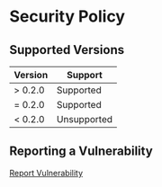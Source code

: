 [Report]: https://github.com/HyaenaTechnologies/HyaenaTechnologies/security/advisories

# Security Policy

## Supported Versions

| Version | Support     |
| ------- | ----------- |
| > 0.2.0 | Supported   |
| = 0.2.0 | Supported   |
| < 0.2.0 | Unsupported |

## Reporting a Vulnerability

[Report Vulnerability][Report]